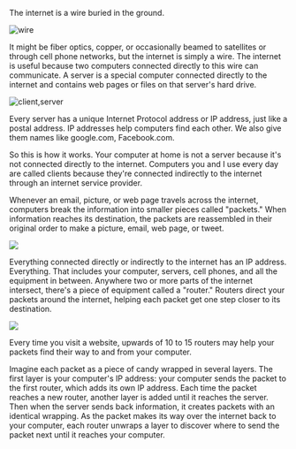 The internet is a wire buried in the ground.

![wire](https://static01.nyt.com/newsgraphics/2019/02/15/undersea-cables/assets/images/spool-1254.jpg)

It might be fiber optics, copper, or occasionally beamed to satellites or through cell phone networks, but the internet is simply a wire. The internet is useful because two computers connected directly to this wire can communicate. A server is a special computer connected directly to the internet and contains web pages or files on that server's hard drive.

![client,server](https://education.launchcode.org/lchs/_images/client-server.png)

Every server has a unique Internet Protocol address or IP address, just like a postal address. IP addresses help computers find each other. We also give them names like google.com, Facebook.com.

So this is how it works. Your computer at home is not a server because it's not connected directly to the internet. Computers you and I use every day are called clients because they're connected indirectly to the internet through an internet service provider.



Whenever an email, picture, or web page travels across the internet, computers break the information into smaller pieces called "packets." When information reaches its destination, the packets are reassembled in their original order to make a picture, email, web page, or tweet.

![](https://education.launchcode.org/lchs/_images/tcp-ip.png)

Everything connected directly or indirectly to the internet has an IP address. Everything. That includes your computer, servers, cell phones, and all the equipment in between. Anywhere two or more parts of the internet intersect, there's a piece of equipment called a "router." Routers direct your packets around the internet, helping each packet get one step closer to its destination.

![](https://education.launchcode.org/lchs/_images/ip-trail.png)

Every time you visit a website, upwards of 10 to 15 routers may help your packets find their way to and from your computer.

Imagine each packet as a piece of candy wrapped in several layers. The first layer is your computer's IP address: your computer sends the packet to the first router, which adds its own IP address. Each time the packet reaches a new router, another layer is added until it reaches the server. Then when the server sends back information, it creates packets with an identical wrapping. As the packet makes its way over the internet back to your computer, each router unwraps a layer to discover where to send the packet next until it reaches your computer.